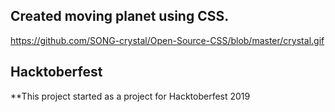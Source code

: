 ## Created moving planet using CSS.
https://github.com/SONG-crystal/Open-Source-CSS/blob/master/crystal.gif

## Hacktoberfest
**This project started as a project for Hacktoberfest 2019

